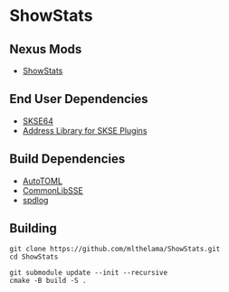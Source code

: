 # ShowStats

## Nexus Mods
* [ShowStats](https://www.nexusmods.com/skyrimspecialedition/mods/56069/)

## End User Dependencies
* [SKSE64](https://skse.silverlock.org/)
* [Address Library for SKSE Plugins](https://www.nexusmods.com/skyrimspecialedition/mods/32444)

## Build Dependencies
* [AutoTOML](https://github.com/Ryan-rsm-McKenzie/AutoTOML)
* [CommonLibSSE](https://github.com/Ryan-rsm-McKenzie/CommonLibSSE)
* [spdlog](https://github.com/gabime/spdlog)


## Building
```
git clone https://github.com/mlthelama/ShowStats.git
cd ShowStats

git submodule update --init --recursive
cmake -B build -S .
```